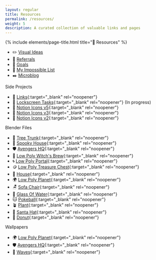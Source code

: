 ```yaml
---
layout: regular
title: Resources
permalink: /resources/
weight: 5
description: A curated collection of valuable links and pages
---
```


{% include elements/page-title.html title="🍉 Resources" %}

* ✏️ [Visual Ideas](/visuals)
* 🎁 [Referrals](/referrals)
* 💎 [Goals](/goals)
* 🎯️ [My Impossible List](/impossible-list)
* ✒️ [Microblog](/microblog/)

<div class="about-sec-h text-mute" style="margin-bottom: 1rem;">Side Projects</div>

* 🔗 [Links](https://github.com/Vyshnav2255/links){:target="_blank" rel="noopener"}
* 🚧 [Lockscreen Tasks](https://twitter.com/vyshnav_xyz/status/1479787683417366531){:target="_blank" rel="noopener"} (In progress)
* 🎨 [Notion Icons v5](https://notionv5.vyshnav.xyz/){:target="_blank" rel="noopener"}
* 🎨 [Notion Icons v3](https://notionv3.vyshnav.xyz/){:target="_blank" rel="noopener"}
* 🎨 [Notion Icons v2](https://notionv2.vyshnav.xyz/){:target="_blank" rel="noopener"}

<div class="about-sec-h text-mute" id="blender-files" style="margin-bottom: 1rem;">Blender Files</div>

* 🌳 [Tree Trunk](https://shop.vyshnav.xyz/l/aenkw){:target="_blank" rel="noopener"}
* 🎃 [Spooky House](https://shop.vyshnav.xyz/l/ovdmv){:target="_blank" rel="noopener"}
* 🛡 [Avengers HQ](https://shop.vyshnav.xyz/l/looen){:target="_blank" rel="noopener"}
* 🧙 [Low Poly Witch's Brew](https://shop.vyshnav.xyz/l/ynflm){:target="_blank" rel="noopener"}
* 🌀 [Low Poly Portal](https://shop.vyshnav.xyz/l/vusglp){:target="_blank" rel="noopener"}
* 🪙 [Low Poly Treasure Chest](https://shop.vyshnav.xyz/l/zhuvon){:target="_blank" rel="noopener"}
* 🏡 [House](https://shop.vyshnav.xyz/l/eflpg){:target="_blank" rel="noopener"}
* 🌍 [Low Poly Planet](https://shop.vyshnav.xyz/l/afnam){:target="_blank" rel="noopener"}
* 🪑 [Sofa Chair](https://shop.vyshnav.xyz/l/vsjap){:target="_blank" rel="noopener"}
* 🥤 [Glass Of Water](https://shop.vyshnav.xyz/l/iwbhz){:target="_blank" rel="noopener"}
* 🐱 [Pokeball](https://shop.vyshnav.xyz/l/aoxtlk){:target="_blank" rel="noopener"}
* 🪴 [Plant](https://shop.vyshnav.xyz/l/gwgavz){:target="_blank" rel="noopener"}
* 🎅 [Santa Hat](https://shop.vyshnav.xyz/l/lwzud){:target="_blank" rel="noopener"}
* 🍩 [Donut](https://shop.vyshnav.xyz/l/sztgx){:target="_blank" rel="noopener"}

<div class="about-sec-h text-mute" id="wallpapers" style="margin-bottom: 1rem;">Wallpapers</div>

* 🌍 [Low Poly Planet](https://shop.vyshnav.xyz/l/piiij){:target="_blank" rel="noopener"}
* 🛡 [Avengers HQ](https://shop.vyshnav.xyz/l/vwktj){:target="_blank" rel="noopener"}
* 🌊 [Waves](https://www.buymeacoffee.com/vyshnav/e/15514){:target="_blank" rel="noopener"}